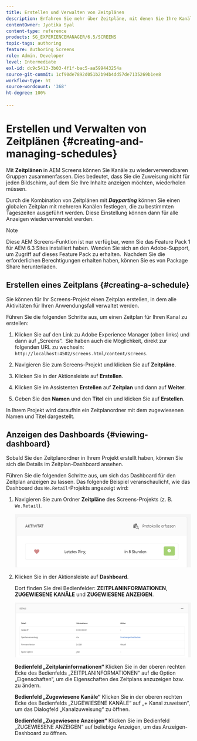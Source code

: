 ```yaml
---
title: Erstellen und Verwalten von Zeitplänen
description: Erfahren Sie mehr über Zeitpläne, mit denen Sie Ihre Kanäle in wiederverwendbare Gruppen organisieren können, sodass Sie die Zuweisung nicht einzeln wiederholen müssen.
contentOwner: Jyotika Syal
content-type: reference
products: SG_EXPERIENCEMANAGER/6.5/SCREENS
topic-tags: authoring
feature: Authoring Screens
role: Admin, Developer
level: Intermediate
exl-id: dc9c5413-3b03-4f1f-bac5-aa599443254a
source-git-commit: 1cf90de7892d051b2b94b4dd57de7135269b1ee8
workflow-type: ht
source-wordcount: '368'
ht-degree: 100%

---
```


# Erstellen und Verwalten von Zeitplänen {#creating-and-managing-schedules}

Mit **Zeitplänen** in AEM Screens können Sie Kanäle zu wiederverwendbaren Gruppen zusammenfassen. Dies bedeutet, dass Sie die Zuweisung nicht für jeden Bildschirm, auf dem Sie Ihre Inhalte anzeigen möchten, wiederholen müssen.

Durch die Kombination von Zeitplänen mit ***Dayparting*** können Sie einen globalen Zeitplan mit mehreren Kanälen festlegen, die zu bestimmten Tageszeiten ausgeführt werden. Diese Einstellung können dann für alle Anzeigen wiederverwendet werden.

>[!NOTE]
>
>Diese AEM Screens-Funktion ist nur verfügbar, wenn Sie das Feature Pack 1 für AEM 6.3 Sites installiert haben. Wenden Sie sich an den Adobe-Support, um Zugriff auf dieses Feature Pack zu erhalten.  Nachdem Sie die erforderlichen Berechtigungen erhalten haben, können Sie es von Package Share herunterladen.

## Erstellen eines Zeitplans {#creating-a-schedule}

Sie können für Ihr Screens-Projekt einen Zeitplan erstellen, in dem alle Aktivitäten für Ihren Anwendungsfall verwaltet werden.

Führen Sie die folgenden Schritte aus, um einen Zeitplan für Ihren Kanal zu erstellen:

1. Klicken Sie auf den Link zu Adobe Experience Manager (oben links) und dann auf „Screens“.  Sie haben auch die Möglichkeit, direkt zur folgenden URL zu wechseln: `http://localhost:4502/screens.html/content/screens`.
1. Navigieren Sie zum Screens-Projekt und klicken Sie auf **Zeitpläne**.
1. Klicken Sie in der Aktionsleiste auf **Erstellen**.
1. Klicken Sie im Assistenten **Erstellen** auf **Zeitplan** und dann auf **Weiter**.

1. Geben Sie den **Namen** und den **Titel** ein und klicken Sie auf **Erstellen**.

In Ihrem Projekt wird daraufhin ein Zeitplanordner mit dem zugewiesenen Namen und Titel dargestellt.


## Anzeigen des Dashboards {#viewing-dashboard}

Sobald Sie den Zeitplanordner in Ihrem Projekt erstellt haben, können Sie sich die Details im Zeitplan-Dashboard ansehen.

Führen Sie die folgenden Schritte aus, um sich das Dashboard für den Zeitplan anzeigen zu lassen. Das folgende Beispiel veranschaulicht, wie das Dashboard des `We.Retail`-Projekts angezeigt wird:

1. Navigieren Sie zum Ordner **Zeitpläne** des Screens-Projekts (z. B. `We.Retail`).

   ![chlimage_1](assets/chlimage_1.png)

1. Klicken Sie in der Aktionsleiste auf **Dashboard**.

   Dort finden Sie drei Bedienfelder: **ZEITPLANINFORMATIONEN**, **ZUGEWIESENE KANÄLE** und **ZUGEWIESENE ANZEIGEN**.

   ![chlimage_1-1](assets/chlimage_1-1.png)

   **Bedienfeld „Zeitplaninformationen“** Klicken Sie in der oberen rechten Ecke des Bedienfelds „ZEITPLANINFORMATIONEN“ auf die Option „Eigenschaften“, um die Eigenschaften des Zeitplans anzuzeigen bzw. zu ändern.

   **Bedienfeld „Zugewiesene Kanäle“** Klicken Sie in der oberen rechten Ecke des Bedienfelds „ZUGEWIESENE KANÄLE“ auf „+ Kanal zuweisen“, um das Dialogfeld „Kanalzuweisung“ zu öffnen.

   **Bedienfeld „Zugewiesene Anzeigen“** Klicken Sie im Bedienfeld „ZUGEWIESENE ANZEIGEN“ auf beliebige Anzeigen, um das Anzeigen-Dashboard zu öffnen.
